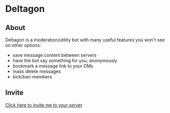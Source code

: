 # Deltagon
## About
Deltagon is a moderation/utility bot with many useful features you won't see on other options:
- save message content between servers
- have the bot say something for you, anonymously
- bookmark a message link to your DMs
- mass delete messages
- kick/ban members
## Invite
[Click here to invite me to your server](https://discord.com/api/oauth2/authorize?client_id=798221863620575244&permissions=141318&scope=bot)
